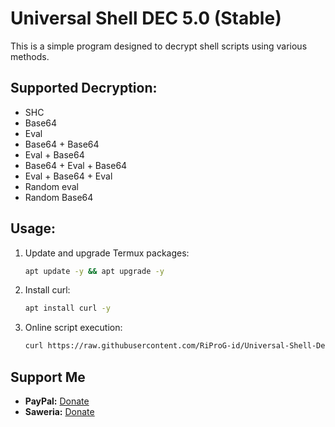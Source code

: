 # Universal Shell DEC 5.0 (Stable)

This is a simple program designed to decrypt shell scripts using various methods.

## Supported Decryption:

- SHC
- Base64
- Eval
- Base64 + Base64
- Eval + Base64
- Base64 + Eval + Base64
- Eval + Base64 + Eval
- Random eval
- Random Base64

## Usage:

1. Update and upgrade Termux packages:
   
   ```sh
   apt update -y && apt upgrade -y
   ```

2. Install curl:
   
   ```sh
   apt install curl -y
   ```
3. Online script execution:
   
   ```sh
   curl https://raw.githubusercontent.com/RiProG-id/Universal-Shell-Dec/main/run.sh > run.sh; bash run.sh; rm run.sh
   ```

## Support Me

- **PayPal:** [Donate](https://paypal.me/RiProG?country.x=ID&locale.x=id_ID)
- **Saweria:** [Donate](https://saweria.co/RiProG)
